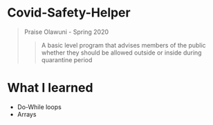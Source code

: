 # Covid-Safety-Helper
> Praise Olawuni - Spring 2020
>>  A basic level program that advises members of the public whether they should be allowed outside or inside during quarantine period

# What I learned
* Do-While loops
* Arrays
